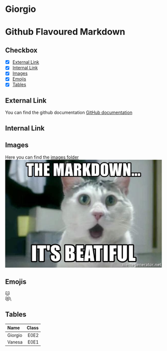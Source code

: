 # Giorgio

# Github Flavoured Markdown

## Checkbox
- [x] [External Link](#External-Link)
- [x] [Internal Link](#Internal-Link)
- [x] [Images](#Images)
- [x] [Emojis](#Emojis)
- [x] [Tables](#Tables)

## External Link
You can find the github documentation [GitHub documentation](https://help.github.com/en)

## Internal Link


## Images
Here you can find the [images folder](images)
![some img description](images/the-markdown-its-beatiful.jpg)

## Emojis
:cat:\
:heart_eyes_cat:\

## Tables
| Name | Class| 
|:---------|--------:|
| Giorgio | E0E2 | 
| Vanesa  | E0E1 | 
